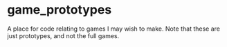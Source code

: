 game_prototypes
===============

A place for code relating to games I may wish to make.  Note that these are just prototypes, and not the full games.